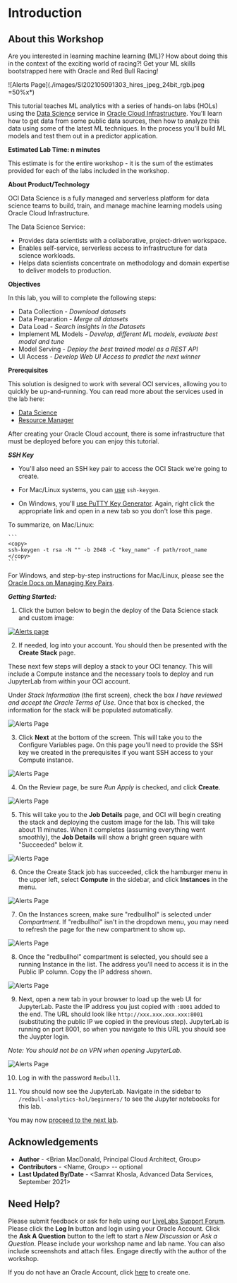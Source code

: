 # Introduction

## About this Workshop

Are you interested in learning machine learning (ML)? How about doing this in the context of the exciting world of racing?! Get your ML skills bootstrapped here with Oracle and Red Bull Racing!

![Alerts Page](./images/SI202105091303_hires_jpeg_24bit_rgb.jpeg =50%x*)

This tutorial teaches ML analytics with a series of hands-on labs (HOLs) using the [Data Science](https://docs.oracle.com/en-us/iaas/data-science/using/data-science.htm) service in [Oracle Cloud Infrastructure](https://cloud.oracle.com/). You'll learn how to get data from some public data sources, then how to analyze this data using some of the latest ML techniques. In the process you'll build ML models and test them out in a predictor application.


<b> Estimated Lab Time: n minutes  </b>

  This estimate is for the entire workshop - it is the sum of the estimates provided for each of the labs included in the workshop.

<b> About Product/Technology </b>

  OCI Data Science is a fully managed and serverless platform for data science teams to build, train, and manage machine learning models using Oracle Cloud Infrastructure.

  The Data Science Service:

  * Provides data scientists with a collaborative, project-driven workspace.
  * Enables self-service, serverless access to infrastructure for data science workloads.
  * Helps data scientists concentrate on methodology and domain expertise to deliver models to production.



  [](youtube:WWyM432VPQY)

<b>Objectives</b>


  In this lab, you will to complete the following steps:
  * Data Collection - <i> Download datasets </i>
  * Data Preparation - <i> Merge all datasets </i>
  * Data Load - <i> Search insights in the Datasets </i>
  * Implement ML Models - <i> Develop, different ML models, evaluate best model and tune </i>
  * Model Serving - <i> Deploy the best trained model as a REST API </i>
  * UI Access - <i> Develop Web UI Access to predict the next winner </i>

<b> Prerequisites </b>

  This solution is designed to work with several OCI services, allowing you to quickly be up-and-running. You can read more about the services used in the lab here:
  * [Data Science](https://docs.oracle.com/en-us/iaas/data-science/using/data-science.htm)
  * [Resource Manager](https://docs.oracle.com/en-us/iaas/Content/ResourceManager/Concepts/landing.htm)

After creating your Oracle Cloud account, there is some infrastructure that must be deployed before you can enjoy this tutorial. 

***SSH Key***

  * You'll also need an SSH key pair to access the OCI Stack we're going to create. 

  * For Mac/Linux systems, you can [use](https://docs.oracle.com/en-us/iaas/Content/Compute/Tasks/managingkeypairs.htm#ariaid-title4) ```ssh-keygen```. 

  * On Windows, you'll [use PuTTY Key Generator](https://docs.oracle.com/en-us/iaas/Content/Compute/Tasks/managingkeypairs.htm#ariaid-title5). Again, right click the  appropriate link and open in a new tab so you don't lose this page.

  To summarize, on Mac/Linux:

    ```
    <copy>
    ssh-keygen -t rsa -N "" -b 2048 -C "key_name" -f path/root_name
    </copy>
    ``` 

  For Windows, and step-by-step instructions for Mac/Linux, please see the [Oracle Docs on Managing Key Pairs](https://docs.oracle.com/en-us/iaas/Content/Compute/Tasks/managingkeypairs.htm#Managing_Key_Pairs_on_Linux_Instances).



***Getting Started:***

1. Click the button below to begin the deploy of the Data Science stack and custom image:

  [![Alerts page](./images/deploy.jpeg " ")](https://cloud.oracle.com/resourcemanager/stacks/create?region=home&zipUrl=https://github.com/oracle-devrel/redbull-analytics-hol/releases/latest/download/redbull-analytics-hol-latest.zip)

2. If needed, log into your account. You should then be presented with the **Create Stack** page.

  These next few steps will deploy a stack to your OCI tenancy. This will include a Compute instance and the necessary tools to deploy and run JupyterLab from within your OCI account.

  Under _Stack Information_ (the first screen), check the box _I have reviewed and accept the Oracle Terms of Use_. Once that box is checked, the information for the stack will be populated automatically.

  ![Alerts Page](./images/rm-1.jpeg)

3. Click **Next** at the bottom of the screen. This will take you to the Configure Variables page. On this page you'll need to provide the SSH key we created in the prerequisites if you want SSH access to your Compute instance.

  ![Alerts Page](./images/rm-2.jpeg)

4. On the Review page, be sure _Run Apply_ is checked, and click **Create**.

  ![Alerts Page](./images/rm-3.jpeg)

5. This will take you to the **Job Details** page, and OCI will begin creating the stack and deploying the custom image for the lab. This will take about 11 minutes. When it completes (assuming everything went smoothly), the **Job Details** will show a bright green square with "Succeeded" below it.

  ![Alerts Page](./images/rm-4.jpeg)

6. Once the Create Stack job has succeeded, click the hamburger menu in the upper left, select **Compute** in the sidebar, and click **Instances** in the menu.

  ![Alerts Page](./images/rm-5.jpeg)

7. On the Instances screen, make sure "redbullhol" is selected under _Compartment_. If "redbullhol" isn't in the dropdown menu, you may need to refresh the page for the new compartment to show up.

  ![Alerts Page](./images/rm-6.jpeg)

8. Once the "redbullhol" compartment is selected, you should see a running Instance in the list. The address you'll need to access it is in the Public IP column. Copy the IP address shown.

  ![Alerts Page](./images/rm-7.jpeg)

9. Next, open a new tab in your browser to load up the web UI for JupyterLab. Paste the IP address you just copied with     ```:8001``` added to the end. The URL should look like ``` http://xxx.xxx.xxx.xxx:8001 ``` (substituting the public IP we   copied in the previous step). JupyterLab is running on port 8001, so when you navigate to this URL you should see the Juypter login.

  _Note: You should not be on VPN when opening JupyterLab_.

  ![Alerts Page](./images/rm-8.jpeg)

10. Log in with the password ```Redbull1```.

11. You should now see the JupyterLab. Navigate in the sidebar to ```/redbull-analytics-hol/beginners/``` to see the Jupyter notebooks for this lab.


You may now [proceed to the next lab](#next).


## Acknowledgements
* **Author** - <Brian MacDonald, Principal Cloud Architect, Group>
* **Contributors** -  <Name, Group> -- optional
* **Last Updated By/Date** - <Samrat Khosla, Advanced Data Services, September 2021>

## Need Help?
Please submit feedback or ask for help using our [LiveLabs Support Forum](https://community.oracle.com/tech/developers/categories/livelabsdiscussions). Please click the **Log In** button and login using your Oracle Account. Click the **Ask A Question** button to the left to start a *New Discussion* or *Ask a Question*.  Please include your workshop name and lab name.  You can also include screenshots and attach files.  Engage directly with the author of the workshop.

If you do not have an Oracle Account, click [here](https://profile.oracle.com/myprofile/account/create-account.jspx) to create one.
